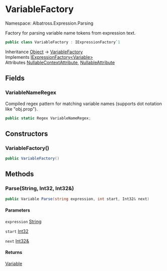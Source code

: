 # VariableFactory

Namespace: Albatross.Expression.Parsing

Factory for parsing variable name tokens from expression text.

```csharp
public class VariableFactory : IExpressionFactory`1
```

Inheritance [Object](https://docs.microsoft.com/en-us/dotnet/api/system.object) → [VariableFactory](./albatross.expression.parsing.variablefactory.md)<br>
Implements [IExpressionFactory&lt;Variable&gt;](./albatross.expression.parsing.iexpressionfactory-1.md)<br>
Attributes [NullableContextAttribute](https://docs.microsoft.com/en-us/dotnet/api/system.runtime.compilerservices.nullablecontextattribute), [NullableAttribute](https://docs.microsoft.com/en-us/dotnet/api/system.runtime.compilerservices.nullableattribute)

## Fields

### **VariableNameRegex**

Compiled regex pattern for matching variable names (supports dot notation like "obj.prop").

```csharp
public static Regex VariableNameRegex;
```

## Constructors

### **VariableFactory()**

```csharp
public VariableFactory()
```

## Methods

### **Parse(String, Int32, Int32&)**

```csharp
public Variable Parse(string expression, int start, Int32& next)
```

#### Parameters

`expression` [String](https://docs.microsoft.com/en-us/dotnet/api/system.string)<br>

`start` [Int32](https://docs.microsoft.com/en-us/dotnet/api/system.int32)<br>

`next` [Int32&](https://docs.microsoft.com/en-us/dotnet/api/system.int32&)<br>

#### Returns

[Variable](./albatross.expression.nodes.variable.md)<br>
